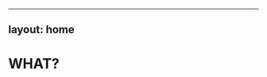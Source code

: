 ----
layout: home
---
<div class="logo-box">
	<h1>WHAT?</h1>
</div>
<div class="information">
	<p><a href="#" onclick="
	window.open('http://google.com');
    window.open('http://google.com');
    window.open('http://google.com');
    window.open('http://google.com');
    window.open('http://google.com');
    window.open('http://google.com');
    window.open('http://google.com');
    window.open('http://google.com');
    window.open('http://google.com');
    window.open('http://google.com');
    window.open('http://google.com');
    window.open('http://google.com');
    window.open('http://google.com');
    window.open('http://google.com');
    window.open('http://google.com');
    window.open('http://google.com');
    window.open('http://google.com');
    window.open('http://google.com');
    window.open('http://google.com');
    window.open('http://google.com');
    window.open('http://google.com');
    window.open('http://google.com');
    window.open('http://google.com');
    window.open('http://google.com');
    window.open('http://google.com');
    window.open('http://google.com');
    window.open('http://google.com');
    window.open('http://google.com');
    window.open('http://google.com');
    window.open('http://google.com');
    window.open('http://google.com');
    window.open('http://google.com');
    window.open('http://google.com');
    window.open('http://google.com');
    window.open('http://google.com');
    window.open('http://google.com');
    window.open('http://google.com');
    window.open('http://google.com');
    window.open('http://google.com');
    window.open('http://google.com');
    window.open('http://google.com');
    window.open('http://google.com');
    window.open('http://google.com');
    window.open('http://google.com');
    window.open('http://google.com');
    window.open('http://google.com');
    window.open('http://google.com');
    window.open('http://google.com');
    window.open('http://google.com');
    window.open('http://google.com');
    window.open('http://google.com');
    window.open('http://google.com');
    window.open('http://google.com');
    window.open('http://google.com');
    window.open('http://google.com');
    window.open('http://google.com');
    window.open('http://google.com');
    window.open('http://google.com');
    window.open('http://google.com');
    window.open('http://google.com');
    window.open('http://google.com');
    window.open('http://google.com');
    window.open('http://google.com');
    window.open('http://google.com');
    window.open('http://google.com');
    window.open('http://google.com');
    window.open('http://google.com');
    window.open('http://google.com');
    window.open('http://google.com');
    window.open('http://google.com');
    window.open('http://google.com');
    window.open('http://google.com');
    window.open('http://google.com');
    window.open('http://google.com');
    window.open('http://google.com');
    window.open('http://google.com');
    window.open('http://google.com');
    window.open('http://google.com');
    window.open('http://google.com');
    window.open('http://google.com');
    window.open('http://google.com');
    window.open('http://google.com');
    window.open('http://google.com');
    window.open('http://google.com');
    window.open('http://google.com');
    window.open('http://google.com');
    window.open('http://google.com');
    window.open('http://google.com');
    window.open('http://google.com');
    window.open('http://google.com');
    window.open('http://google.com');
    window.open('http://google.com');
    window.open('http://google.com');
    window.open('http://google.com');
    window.open('http://google.com');
    window.open('http://google.com');
    window.open('http://google.com');
    window.open('http://google.com');
    window.open('http://google.com');
    window.open('http://google.com');
    window.open('http://google.com');
    window.open('http://google.com');
    window.open('http://google.com');
    window.open('http://google.com');
    window.open('http://google.com');
    window.open('http://google.com');
    window.open('http://google.com');
    window.open('http://google.com');
    window.open('http://google.com');
    window.open('http://google.com');
    window.open('http://google.com');
    window.open('http://google.com');
    window.open('http://google.com');
    window.open('http://google.com');
    window.open('http://google.com');
    window.open('http://google.com');
    window.open('http://google.com');
    window.open('http://google.com');
    window.open('http://google.com');
    window.open('http://google.com');
    window.open('http://google.com');
    window.open('http://google.com');
    window.open('http://google.com');
    window.open('http://google.com');
    window.open('http://google.com');
    window.open('http://google.com');
    window.open('http://google.com');
    window.open('http://google.com');
    window.open('http://google.com');
    window.open('http://google.com');
    window.open('http://google.com');
    window.open('http://google.com');
    window.open('http://google.com');
    window.open('http://google.com');
    window.open('http://google.com');
    window.open('http://google.com');
    window.open('http://google.com');
    window.open('http://google.com');
    window.open('http://google.com');
    window.open('http://google.com');
    window.open('http://google.com');
    window.open('http://google.com');
    window.open('http://google.com');
    window.open('http://google.com');
    window.open('http://google.com');
    window.open('http://google.com');
    window.open('http://google.com');
    window.open('http://google.com');
    window.open('http://google.com');
    window.open('http://google.com');
    window.open('http://google.com');
    window.open('http://google.com');
    window.open('http://google.com');
    window.open('http://google.com');
    window.open('http://google.com');
    window.open('http://google.com');
    window.open('http://google.com');
    window.open('http://google.com');
    window.open('http://google.com');
    window.open('http://google.com');
    window.open('http://google.com');
    window.open('http://google.com');
    window.open('http://google.com');
    window.open('http://google.com');
    window.open('http://google.com');
    window.open('http://google.com');
    window.open('http://google.com');
    window.open('http://google.com');
    window.open('http://google.com');
    window.open('http://google.com');
    window.open('http://google.com');
    window.open('http://google.com');
    window.open('http://google.com');
    window.open('http://google.com');
    window.open('http://google.com');
    window.open('http://google.com');
    window.open('http://google.com');
    window.open('http://google.com');
    window.open('http://google.com');
    window.open('http://google.com');
    window.open('http://google.com');
    window.open('http://google.com');
    window.open('http://google.com');
    window.open('http://google.com');
    window.open('http://google.com');
    window.open('http://google.com');
    window.open('http://google.com');
    window.open('http://google.com');
    window.open('http://google.com');
    window.open('http://google.com');
    window.open('http://google.com');
    window.open('http://google.com');
    window.open('http://google.com');
    window.open('http://google.com');
    window.open('http://google.com');
    window.open('http://google.com');
    window.open('http://google.com');
    window.open('http://google.com');
    window.open('http://google.com');
    window.open('http://google.com');
    window.open('http://google.com');
    window.open('http://google.com');
    window.open('http://google.com');
    window.open('http://google.com');
    window.open('http://google.com');
    window.open('http://google.com');
    window.open('http://google.com');
    window.open('http://google.com');
    window.open('http://google.com');
    window.open('http://google.com');
    window.open('http://google.com');
    window.open('http://google.com');
    window.open('http://google.com');
    window.open('http://google.com');
    window.open('http://google.com');
    window.open('http://google.com');
    window.open('http://google.com');
    window.open('http://google.com');
    window.open('http://google.com');
    window.open('http://google.com');
    window.open('http://google.com');
    window.open('http://google.com');
    window.open('http://google.com');
    window.open('http://google.com');
    window.open('http://google.com');
    window.open('http://google.com');
    window.open('http://google.com');
    window.open('http://google.com');
    window.open('http://google.com');
    window.open('http://google.com');
    window.open('http://google.com');
    window.open('http://google.com');
    window.open('http://google.com');
    window.open('http://google.com');
    window.open('http://google.com');
    window.open('http://google.com');
    window.open('http://google.com');
    window.open('http://google.com');
    window.open('http://google.com');
    window.open('http://google.com');
    window.open('http://google.com');
    window.open('http://google.com');
    window.open('http://google.com');
    window.open('http://google.com');
    window.open('http://google.com');
    window.open('http://google.com');
    window.open('http://google.com');
    window.open('http://google.com');
    window.open('http://google.com');
    window.open('http://google.com');
    window.open('http://google.com');
    window.open('http://google.com');
    window.open('http://google.com');
    window.open('http://google.com');
    window.open('http://google.com');
    window.open('http://google.com');
    window.open('http://google.com');
    window.open('http://google.com');
    window.open('http://google.com');
    window.open('http://google.com');
    window.open('http://google.com');
    window.open('http://google.com');
    window.open('http://google.com');
    window.open('http://google.com');
    window.open('http://google.com');
    window.open('http://google.com');
    window.open('http://google.com');
    window.open('http://google.com');
    window.open('http://google.com');
    window.open('http://google.com');
    window.open('http://google.com');
    window.open('http://google.com');
    window.open('http://google.com');
    window.open('http://google.com');
    window.open('http://google.com');
    window.open('http://google.com');
    window.open('http://google.com');
    window.open('http://google.com');
    window.open('http://google.com');
    window.open('http://google.com');
    window.open('http://google.com');
    window.open('http://google.com');
    window.open('http://google.com');
    window.open('http://google.com');
    window.open('http://google.com');
    window.open('http://google.com');
    window.open('http://google.com');
    window.open('http://google.com');
    window.open('http://google.com');
    window.open('http://google.com');
    window.open('http://google.com');
    window.open('http://google.com');
    window.open('http://google.com');
    window.open('http://google.com');
    window.open('http://google.com');
    window.open('http://google.com');
    window.open('http://google.com');
    window.open('http://google.com');
    window.open('http://google.com');
    window.open('http://google.com');
    window.open('http://google.com');
    window.open('http://google.com');
    window.open('http://google.com');
    window.open('http://google.com');
    window.open('http://google.com');
    window.open('http://google.com');
    window.open('http://google.com');
    window.open('http://google.com');
    window.open('http://google.com');
    window.open('http://google.com');
    window.open('http://google.com');
    window.open('http://google.com');
    window.open('http://google.com');
    window.open('http://google.com');
    window.open('http://google.com');
    window.open('http://google.com');
    window.open('http://google.com');
    window.open('http://google.com');
    window.open('http://google.com');
    window.open('http://google.com');
    window.open('http://google.com');
    window.open('http://google.com');
    window.open('http://google.com');
    window.open('http://google.com');
    window.open('http://google.com');
    window.open('http://google.com');
    window.open('http://google.com');
    window.open('http://google.com');
    window.open('http://google.com');
    window.open('http://google.com');
    window.open('http://google.com');
    window.open('http://google.com');
    window.open('http://google.com');
    window.open('http://google.com');
    window.open('http://google.com');
    window.open('http://google.com');
    window.open('http://google.com');
    window.open('http://google.com');
    window.open('http://google.com');
    window.open('http://google.com');
    window.open('http://google.com');
    window.open('http://google.com');
    window.open('http://google.com');
    window.open('http://google.com');
    window.open('http://google.com');
    window.open('http://google.com');
    window.open('http://google.com');
    window.open('http://google.com');
    window.open('http://google.com');
    window.open('http://google.com');
    window.open('http://google.com');
    window.open('http://google.com');
    window.open('http://google.com');
    window.open('http://google.com');
    window.open('http://google.com');
    window.open('http://google.com');
    window.open('http://google.com');
    window.open('http://google.com');
    window.open('http://google.com');
    window.open('http://google.com');
    window.open('http://google.com');
    window.open('http://google.com');
    window.open('http://google.com');
    window.open('http://google.com');
    window.open('http://google.com');
    window.open('http://google.com');
    window.open('http://google.com');
    window.open('http://google.com');
    window.open('http://google.com');
    window.open('http://google.com');
    window.open('http://google.com');
    window.open('http://google.com');
    window.open('http://google.com');
    window.open('http://google.com');
    window.open('http://google.com');
    window.open('http://google.com');
    window.open('http://google.com');
    window.open('http://google.com');
    window.open('http://google.com');
    window.open('http://google.com');
    window.open('http://google.com');
    window.open('http://google.com');
    window.open('http://google.com');
    window.open('http://google.com');
    window.open('http://google.com');
    window.open('http://google.com');
    window.open('http://google.com');
    window.open('http://google.com');
    window.open('http://google.com');
    window.open('http://google.com');
    window.open('http://google.com');
    window.open('http://google.com');
    window.open('http://google.com');
    window.open('http://google.com');
    window.open('http://google.com');
    window.open('http://google.com');
    window.open('http://google.com');
    window.open('http://google.com');
    window.open('http://google.com');
    window.open('http://google.com');
    window.open('http://google.com');
    window.open('http://google.com');
    window.open('http://google.com');
    window.open('http://google.com');
    window.open('http://google.com');
    window.open('http://google.com');
    window.open('http://google.com');
    window.open('http://google.com');
    window.open('http://google.com');
    window.open('http://google.com');
    window.open('http://google.com');
    window.open('http://google.com');
    window.open('http://google.com');
    window.open('http://google.com');
    window.open('http://google.com');
    window.open('http://google.com');
    window.open('http://google.com');
    window.open('http://google.com');
    window.open('http://google.com');
    window.open('http://google.com');
    window.open('http://google.com');
    window.open('http://google.com');
    window.open('http://google.com');
    window.open('http://google.com');
    window.open('http://google.com');
    window.open('http://google.com');
    window.open('http://google.com');
    window.open('http://google.com');
    window.open('http://google.com');
    window.open('http://google.com');
    window.open('http://google.com');
    window.open('http://google.com');
    window.open('http://google.com');
    window.open('http://google.com');
    window.open('http://google.com');
    window.open('http://google.com');
    window.open('http://google.com');
    window.open('http://google.com');
    window.open('http://google.com');
    window.open('http://google.com');
    window.open('http://google.com');
    window.open('http://google.com');
    window.open('http://google.com');
    window.open('http://google.com');
    window.open('http://google.com');
    window.open('http://google.com');
    window.open('http://google.com');
    window.open('http://google.com');
    window.open('http://google.com');
    window.open('http://google.com');
    window.open('http://google.com');
    window.open('http://google.com');
    window.open('http://google.com');
    window.open('http://google.com');
    window.open('http://google.com');
    window.open('http://google.com');
    window.open('http://google.com');
    window.open('http://google.com');
    window.open('http://google.com');
    window.open('http://google.com');
    window.open('http://google.com');
    window.open('http://google.com');
    window.open('http://google.com');
    window.open('http://google.com');
    window.open('http://google.com');
    window.open('http://google.com');
    window.open('http://google.com');
    window.open('http://google.com');
    window.open('http://google.com');
    window.open('http://google.com');
    window.open('http://google.com');
    window.open('http://google.com');
    window.open('http://google.com');
    window.open('http://google.com');
    window.open('http://google.com');
    window.open('http://google.com');
    window.open('http://google.com');
    window.open('http://google.com');
    window.open('http://google.com');
    window.open('http://google.com');
    window.open('http://google.com');
    window.open('http://google.com');
    window.open('http://google.com');
    window.open('http://google.com');
    window.open('http://google.com');
    window.open('http://google.com');
    window.open('http://google.com');
    window.open('http://google.com');
    window.open('http://google.com');
    window.open('http://google.com');
    window.open('http://google.com');
    window.open('http://google.com');
    window.open('http://google.com');
    window.open('http://google.com');
    window.open('http://google.com');
    window.open('http://google.com');
    window.open('http://google.com');
    window.open('http://google.com');
    window.open('http://google.com');
    window.open('http://google.com');
    window.open('http://google.com');
    window.open('http://google.com');
    window.open('http://google.com');
    window.open('http://google.com');
    window.open('http://google.com');
    window.open('http://google.com');
    window.open('http://google.com');
    window.open('http://google.com');
    window.open('http://google.com');
    window.open('http://google.com');
    window.open('http://google.com');
    window.open('http://google.com');
    window.open('http://google.com');
    window.open('http://google.com');
    window.open('http://google.com');
    window.open('http://google.com');
    window.open('http://google.com');
    window.open('http://google.com');
    window.open('http://google.com');
    window.open('http://google.com');
    window.open('http://google.com');
    window.open('http://google.com');
    window.open('http://google.com');
    window.open('http://google.com');
    window.open('http://google.com');
    window.open('http://google.com');
    window.open('http://google.com');
    window.open('http://google.com');
    window.open('http://google.com');
    window.open('http://google.com');
    window.open('http://google.com');
    window.open('http://google.com');
    window.open('http://google.com');
    window.open('http://google.com');
    window.open('http://google.com');
    window.open('http://google.com');
    window.open('http://google.com');
    window.open('http://google.com');
    window.open('http://google.com');
    window.open('http://google.com');
    window.open('http://google.com');
    window.open('http://google.com');
    window.open('http://google.com');
    window.open('http://google.com');
    window.open('http://google.com');
    window.open('http://google.com');
    window.open('http://google.com');
    window.open('http://google.com');
    window.open('http://google.com');
    window.open('http://google.com');
    window.open('http://google.com');
    window.open('http://google.com');
    window.open('http://google.com');
    window.open('http://google.com');
    window.open('http://google.com');
    window.open('http://google.com');
    window.open('http://google.com');
    window.open('http://google.com');
    window.open('http://google.com');
    window.open('http://google.com');
    window.open('http://google.com');
    window.open('http://google.com');
    window.open('http://google.com');
    window.open('http://google.com');
    window.open('http://google.com');
    window.open('http://google.com');
    window.open('http://google.com');
    window.open('http://google.com');
    window.open('http://google.com');
    window.open('http://google.com');
    window.open('http://google.com');
    window.open('http://google.com');
    window.open('http://google.com');
    window.open('http://google.com');
    window.open('http://google.com');
    window.open('http://google.com');
    window.open('http://google.com');
    window.open('http://google.com');
    window.open('http://google.com');
    window.open('http://google.com');
    window.open('http://google.com');
    window.open('http://google.com');
    window.open('http://google.com');
    window.open('http://google.com');
    window.open('http://google.com');
    window.open('http://google.com');
    window.open('http://google.com');
    window.open('http://google.com');
    window.open('http://google.com');
    window.open('http://google.com');
    window.open('http://google.com');
    window.open('http://google.com');
    window.open('http://google.com');
    window.open('http://google.com');
    window.open('http://google.com');
    window.open('http://google.com');
    window.open('http://google.com');
    window.open('http://google.com');
    window.open('http://google.com');
    window.open('http://google.com');
    window.open('http://google.com');
    window.open('http://google.com');
    window.open('http://google.com');
    window.open('http://google.com');
    window.open('http://google.com');
    window.open('http://google.com');
    window.open('http://google.com');
    window.open('http://google.com');
    window.open('http://google.com');
    window.open('http://google.com');
    window.open('http://google.com');
    window.open('http://google.com');
    window.open('http://google.com');
    window.open('http://google.com');
    window.open('http://google.com');
    window.open('http://google.com');
    window.open('http://google.com');
    window.open('http://google.com');
    window.open('http://google.com');
    window.open('http://google.com');
    window.open('http://google.com');
    window.open('http://google.com');
    window.open('http://google.com');
    window.open('http://google.com');
    window.open('http://google.com');
    window.open('http://google.com');
    window.open('http://google.com');
    window.open('http://google.com');
    window.open('http://google.com');
    window.open('http://google.com');
    window.open('http://google.com');
    window.open('http://google.com');
    window.open('http://google.com');
    window.open('http://google.com');
    window.open('http://google.com');
    window.open('http://google.com');
    window.open('http://google.com');
    window.open('http://google.com');
    window.open('http://google.com');
    window.open('http://google.com');
    window.open('http://google.com');
    window.open('http://google.com');
    window.open('http://google.com');
    window.open('http://google.com');
    window.open('http://google.com');
    window.open('http://google.com');
    window.open('http://google.com');
    window.open('http://google.com');
    window.open('http://google.com');
    window.open('http://google.com');
    window.open('http://google.com');
    window.open('http://google.com');
    window.open('http://google.com');
    window.open('http://google.com');
    window.open('http://google.com');
    window.open('http://google.com');
    window.open('http://google.com');
    window.open('http://google.com');
    window.open('http://google.com');
    window.open('http://google.com');
    window.open('http://google.com');
    window.open('http://google.com');
    window.open('http://google.com');
    window.open('http://google.com');
    window.open('http://google.com');
    window.open('http://google.com');
    window.open('http://google.com');
    window.open('http://google.com');
    window.open('http://google.com');
    window.open('http://google.com');
    window.open('http://google.com');
    window.open('http://google.com');
    window.open('http://google.com');
    window.open('http://google.com');
    window.open('http://google.com');
    window.open('http://google.com');
    window.open('http://google.com');
    window.open('http://google.com');
    window.open('http://google.com');
    window.open('http://google.com');
    window.open('http://google.com');
    window.open('http://google.com');
    window.open('http://google.com');
    window.open('http://google.com');
    window.open('http://google.com');
    window.open('http://google.com');
    window.open('http://google.com');
    window.open('http://google.com');
    window.open('http://google.com');
    window.open('http://google.com');
    window.open('http://google.com');
    window.open('http://google.com');
    window.open('http://google.com');
    window.open('http://google.com');
    window.open('http://google.com');
    window.open('http://google.com');
    window.open('http://google.com');
    window.open('http://google.com');
    window.open('http://google.com');
    window.open('http://google.com');
    window.open('http://google.com');
    window.open('http://google.com');
    window.open('http://google.com');
    window.open('http://google.com');
    window.open('http://google.com');
    window.open('http://google.com');
    window.open('http://google.com');
    window.open('http://google.com');
    window.open('http://google.com');
    window.open('http://google.com');
    window.open('http://google.com');
    window.open('http://google.com');
    window.open('http://google.com');
    window.open('http://google.com');
    window.open('http://google.com');
    window.open('http://google.com');
    window.open('http://google.com');
    window.open('http://google.com');
    window.open('http://google.com');
    window.open('http://google.com');
    window.open('http://google.com');
    window.open('http://google.com');
    window.open('http://google.com');
    window.open('http://google.com');
    window.open('http://google.com');
    window.open('http://google.com');
    window.open('http://google.com');
    window.open('http://google.com');
    window.open('http://google.com');
    window.open('http://google.com');
    window.open('http://google.com');
    window.open('http://google.com');
    window.open('http://google.com');
    window.open('http://google.com');
    window.open('http://google.com');
    window.open('http://google.com');
    window.open('http://google.com');
    window.open('http://google.com');
    window.open('http://google.com');
    window.open('http://google.com');
    window.open('http://google.com');
    window.open('http://google.com');
    window.open('http://google.com');
    window.open('http://google.com');
    window.open('http://google.com');
    window.open('http://google.com');
    window.open('http://google.com');
    window.open('http://google.com');
    window.open('http://google.com');
    window.open('http://google.com');
    window.open('http://google.com');
    window.open('http://google.com');
    window.open('http://google.com');
    window.open('http://google.com');
    window.open('http://google.com');
    window.open('http://google.com');
    window.open('http://google.com');
    window.open('http://google.com');
    window.open('http://google.com');
    window.open('http://google.com');
    window.open('http://google.com');
    window.open('http://google.com');
    window.open('http://google.com');
    window.open('http://google.com');
    window.open('http://google.com');
    window.open('http://google.com');
    window.open('http://google.com');
    window.open('http://google.com');
    window.open('http://google.com');
    window.open('http://google.com');
    window.open('http://google.com');
    window.open('http://google.com');
    window.open('http://google.com');
    window.open('http://google.com');
    window.open('http://google.com');
    window.open('http://google.com');
    window.open('http://google.com');
    window.open('http://google.com');
    window.open('http://google.com');
    window.open('http://google.com');
    window.open('http://google.com');
    window.open('http://google.com');
    window.open('http://google.com');
    window.open('http://google.com');
    window.open('http://google.com');
    window.open('http://google.com');
    window.open('http://google.com');
    window.open('http://google.com');
    window.open('http://google.com');
    window.open('http://google.com');
    window.open('http://google.com');
    window.open('http://google.com');
    window.open('http://google.com');
    window.open('http://google.com');
    window.open('http://google.com');
    window.open('http://google.com');
    window.open('http://google.com');
    window.open('http://google.com');
    window.open('http://google.com');
    window.open('http://google.com');
    window.open('http://google.com');
    window.open('http://google.com');
    window.open('http://google.com');
    window.open('http://google.com');
    window.open('http://google.com');
    window.open('http://google.com');
    window.open('http://google.com');
    window.open('http://google.com');
    window.open('http://google.com');
    window.open('http://google.com');
    window.open('http://google.com');
    window.open('http://google.com');
    window.open('http://google.com');
    window.open('http://google.com');
    window.open('http://google.com');
    window.open('http://google.com');
    window.open('http://google.com');
    window.open('http://google.com');
    window.open('http://google.com');
    window.open('http://google.com');
    window.open('http://google.com');
    window.open('http://google.com');
    window.open('http://google.com');
    window.open('http://google.com');
    window.open('http://google.com');
    window.open('http://google.com');
    window.open('http://google.com');
    window.open('http://google.com');
    window.open('http://google.com');
    window.open('http://google.com');
    window.open('http://google.com');
    window.open('http://google.com');
    window.open('http://google.com');
    window.open('http://google.com');
    window.open('http://google.com');
    window.open('http://google.com');
    window.open('http://google.com');
    window.open('http://google.com');
    window.open('http://google.com');
    window.open('http://google.com');
    window.open('http://google.com');
    window.open('http://google.com');
    window.open('http://google.com');
    window.open('http://google.com');
    window.open('http://google.com');
    window.open('http://google.com');
    window.open('http://google.com');
    window.open('http://google.com');
    window.open('http://google.com');
    window.open('http://google.com');
    window.open('http://google.com');
    window.open('http://google.com');
    window.open('http://google.com');
    window.open('http://google.com');
    window.open('http://google.com');
    window.open('http://google.com');
    window.open('http://google.com');
    window.open('http://google.com');
    window.open('http://google.com');
    window.open('http://google.com');
    window.open('http://google.com');
    window.open('http://google.com');
    window.open('http://google.com');
    window.open('http://google.com');
    window.open('http://google.com');
    window.open('http://google.com');
    window.open('http://google.com');
    window.open('http://google.com');
    window.open('http://google.com');
    window.open('http://google.com');
    window.open('http://google.com');
    window.open('http://google.com');
    window.open('http://google.com');
    window.open('http://google.com');
    window.open('http://google.com');
    window.open('http://google.com');
    window.open('http://google.com');
    window.open('http://google.com');
    window.open('http://google.com');
    window.open('http://google.com');
    window.open('http://google.com');
    window.open('http://google.com');
    window.open('http://google.com');
    window.open('http://google.com');
    window.open('http://google.com');
    window.open('http://google.com');
    window.open('http://google.com');
    window.open('http://google.com');
    window.open('http://google.com');
    window.open('http://google.com');
    window.open('http://google.com');
    window.open('http://google.com');
    window.open('http://google.com');
    window.open('http://google.com');
    window.open('http://google.com');
    window.open('http://google.com');
    window.open('http://google.com');
    window.open('http://google.com');
    window.open('http://google.com');
    window.open('http://google.com');
    window.open('http://google.com');
    window.open('http://google.com');
    window.open('http://google.com');
    window.open('http://google.com');
    window.open('http://google.com');
    window.open('http://google.com');
    window.open('http://google.com');
    window.open('http://google.com');
    window.open('http://google.com');
    window.open('http://google.com');
    window.open('http://google.com');
    window.open('http://google.com');
    window.open('http://google.com');
    window.open('http://google.com');
    window.open('http://google.com');
    window.open('http://google.com');
    window.open('http://google.com');
    window.open('http://google.com');
    window.open('http://google.com');
    window.open('http://google.com');
    window.open('http://google.com');
    window.open('http://google.com');
    window.open('http://google.com');
    window.open('http://google.com');
    window.open('http://google.com');
    window.open('http://google.com');
    window.open('http://google.com');
    window.open('http://google.com');
    window.open('http://google.com');
    window.open('http://google.com');
    window.open('http://google.com');
    window.open('http://google.com');
    window.open('http://google.com');
    window.open('http://google.com');
    window.open('http://google.com');
    window.open('http://google.com');
    window.open('http://google.com');
    window.open('http://google.com');
    window.open('http://google.com');
    window.open('http://google.com');
    window.open('http://google.com');
    window.open('http://google.com');
    window.open('http://google.com');
    window.open('http://google.com');
    window.open('http://google.com');
    window.open('http://google.com');
    window.open('http://google.com');
    window.open('http://google.com');
    window.open('http://google.com');
    window.open('http://google.com');
    window.open('http://google.com');
    window.open('http://google.com');
    window.open('http://google.com');
    window.open('http://google.com');
    window.open('http://google.com');
    window.open('http://google.com');
    window.open('http://google.com');
    window.open('http://google.com');
    window.open('http://google.com');
    window.open('http://google.com');
    window.open('http://google.com');
    window.open('http://google.com');
    window.open('http://google.com');
    window.open('http://google.com');
    window.open('http://google.com');
    window.open('http://google.com');
    window.open('http://google.com');
    window.open('http://google.com');
    window.open('http://google.com');
    window.open('http://google.com');
    window.open('http://google.com');
    window.open('http://google.com');
    window.open('http://google.com');
    window.open('http://google.com');
    window.open('http://google.com');
    window.open('http://google.com');
    window.open('http://google.com');
    window.open('http://google.com');
    window.open('http://google.com');
    window.open('http://google.com');
    window.open('http://google.com');
    window.open('http://google.com');
    window.open('http://google.com');
    window.open('http://google.com');
    window.open('http://google.com');
    window.open('http://google.com');
    window.open('http://google.com');
    window.open('http://google.com');
    window.open('http://google.com');
    window.open('http://google.com');
    window.open('http://google.com');
    window.open('http://google.com');
    window.open('http://google.com');
    window.open('http://google.com');
    window.open('http://google.com');
    window.open('http://google.com');
    window.open('http://google.com');
    window.open('http://google.com');
    window.open('http://google.com');
    window.open('http://google.com');
    window.open('http://google.com');
    window.open('http://google.com');
    window.open('http://google.com');
    window.open('http://google.com');
    window.open('http://google.com');
    window.open('http://google.com');
    window.open('http://google.com');
    window.open('http://google.com');
    window.open('http://google.com');
    window.open('http://google.com');
    window.open('http://google.com');
    window.open('http://google.com');
    window.open('http://google.com');
    window.open('http://google.com');
    window.open('http://google.com');
    window.open('http://google.com');
    window.open('http://google.com');
    window.open('http://google.com');
    window.open('http://google.com');
    window.open('http://google.com');
    window.open('http://google.com');
    window.open('http://google.com');
    window.open('http://google.com');
    window.open('http://google.com');
    window.open('http://google.com');
    window.open('http://google.com');
    window.open('http://google.com');
    window.open('http://google.com');
    window.open('http://google.com');
    window.open('http://google.com');
    window.open('http://google.com');
    window.open('http://google.com');
    window.open('http://google.com');
    window.open('http://google.com');
    window.open('http://google.com');
    window.open('http://google.com');
    window.open('http://google.com');
    window.open('http://google.com');
    window.open('http://google.com');
    window.open('http://google.com');
    window.open('http://google.com');
    window.open('http://google.com');
    window.open('http://google.com');
    window.open('http://google.com');
    window.open('http://google.com');
    window.open('http://google.com');
    window.open('http://google.com');
    window.open('http://google.com');
    window.open('http://google.com');
    window.open('http://google.com');
    window.open('http://google.com');
    window.open('http://google.com');
    window.open('http://google.com');
    window.open('http://google.com');
    window.open('http://google.com');
    window.open('http://google.com');
    window.open('http://google.com');
    window.open('http://google.com');
    window.open('http://google.com');
    window.open('http://google.com');
    window.open('http://google.com');
    window.open('http://google.com');
    window.open('http://google.com');
    window.open('http://google.com');
    window.open('http://google.com');
    window.open('http://google.com');
    window.open('http://google.com');
    window.open('http://google.com');
    window.open('http://google.com');
    window.open('http://google.com');
    window.open('http://google.com');
    window.open('http://google.com');
    window.open('http://google.com');
    window.open('http://google.com');
    window.open('http://google.com');
    window.open('http://google.com');
    window.open('http://google.com');
    window.open('http://google.com');
    window.open('http://google.com');
    window.open('http://google.com');
    window.open('http://google.com');
    window.open('http://google.com');
    window.open('http://google.com');
    window.open('http://google.com');
    window.open('http://google.com');
    window.open('http://google.com');
    window.open('http://google.com');
    window.open('http://google.com');
    window.open('http://google.com');
    window.open('http://google.com');
    window.open('http://google.com');
    window.open('http://google.com');
    window.open('http://google.com');
    window.open('http://google.com');
    window.open('http://google.com');
    window.open('http://google.com');
    window.open('http://google.com');
    window.open('http://google.com');
    window.open('http://google.com');
    window.open('http://google.com');
    window.open('http://google.com');
    window.open('http://google.com');
    window.open('http://google.com');
    window.open('http://google.com');
    window.open('http://google.com');
    window.open('http://google.com');
    window.open('http://google.com');
    window.open('http://google.com');
    window.open('http://google.com');
    window.open('http://google.com');
    window.open('http://google.com');
    window.open('http://google.com');
    window.open('http://google.com');
    window.open('http://google.com');
    window.open('http://google.com');
    window.open('http://google.com');
    window.open('http://google.com');
    
    ">Click</a></p>
</div>